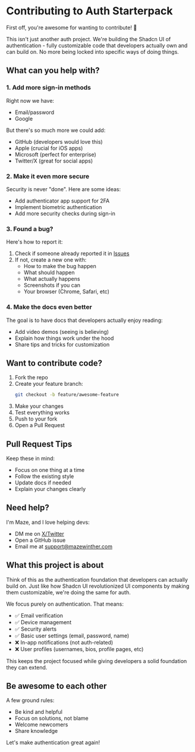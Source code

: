# Contributing to Auth Starterpack

First off, you're awesome for wanting to contribute! 🎉

This isn't just another auth project. We're building the Shadcn UI of authentication - fully customizable code that developers actually own and can build on. No more being locked into specific ways of doing things.

## What can you help with?

### 1. Add more sign-in methods
Right now we have:
- Email/password
- Google

But there's so much more we could add:
- GitHub (developers would love this)
- Apple (crucial for iOS apps)
- Microsoft (perfect for enterprise)
- Twitter/X (great for social apps)

### 2. Make it even more secure
Security is never "done". Here are some ideas:
- Add authenticator app support for 2FA
- Implement biometric authentication
- Add more security checks during sign-in

### 3. Found a bug?
Here's how to report it:
1. Check if someone already reported it in [Issues](https://github.com/mazeincoding/Auth-Starter)
2. If not, create a new one with:
   - How to make the bug happen
   - What should happen
   - What actually happens
   - Screenshots if you can
   - Your browser (Chrome, Safari, etc)

### 4. Make the docs even better
The goal is to have docs that developers actually enjoy reading:
- Add video demos (seeing is believing)
- Explain how things work under the hood
- Share tips and tricks for customization

## Want to contribute code?

1. Fork the repo
2. Create your feature branch:
   ```bash
   git checkout -b feature/awesome-feature
   ```
3. Make your changes
4. Test everything works
5. Push to your fork
6. Open a Pull Request

## Pull Request Tips

Keep these in mind:
- Focus on one thing at a time
- Follow the existing style
- Update docs if needed
- Explain your changes clearly

## Need help?

I'm Maze, and I love helping devs:
- DM me on [X/Twitter](https://x.com/mazewinther1)
- Open a GitHub issue
- Email me at support@mazewinther.com

## What this project is about

Think of this as the authentication foundation that developers can actually build on. Just like how Shadcn UI revolutionized UI components by making them customizable, we're doing the same for auth.

We focus purely on authentication. That means:
- ✅ Email verification
- ✅ Device management
- ✅ Security alerts
- ✅ Basic user settings (email, password, name)
- ❌ In-app notifications (not auth-related)
- ❌ User profiles (usernames, bios, profile pages, etc)

This keeps the project focused while giving developers a solid foundation they can extend.

## Be awesome to each other

A few ground rules:
- Be kind and helpful
- Focus on solutions, not blame
- Welcome newcomers
- Share knowledge

Let's make authentication great again!